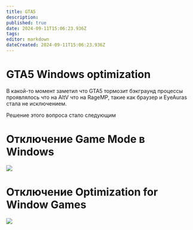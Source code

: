 ```yaml
---
title: GTA5
description: 
published: true
date: 2024-09-11T15:06:23.936Z
tags: 
editor: markdown
dateCreated: 2024-09-11T15:06:23.936Z
---
```


# GTA5 Windows optimization
В какой-то момент заметил  что GTA5 тормозит бэкграунд процессы проявлялось что на AltV что на RageMP, такие как браузер и EyeAuras стала не исключением.

Решение этого вопроса стало следующим

# Отключение Game Mode в Windows
![](http://files.eyesquad.net/screenshots/11-09-2024/Discord_tRNKShE2GYG74pgRIecTtoNII.png)


# Отключение Optimization for Window Games

![](http://files.eyesquad.net/screenshots/11-09-2024/Discord_kvqBHaMReyO1ATkhWLoispdYu.png)